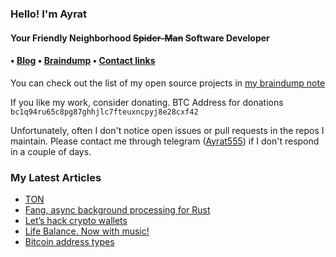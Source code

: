 <h3>Hello! I'm Ayrat<br></h3>

<h4> Your Friendly Neighborhood <strike>Spider-Man</strike> Software Developer <h4>

<h4> • <a href="https://www.badykov.com/">Blog</a> • <a href="https://braindump.badykov.com/">Braindump</a> • <a href="https://braindump.badykov.com/notes/20210901184335-my_resources_and_social_links/">Contact links</a></h4>

You can check out the list of my open source projects in <a href="https://braindump.badykov.com/notes/20210830181701-my_projects/">my braindump note</a>

If you like my work, consider donating. BTC Address for donations `bc1q94ru65c8pg87ghhjlc7fteuxncpyj8e28cxf42`

Unfortunately, often I don't notice open issues or pull requests in the repos I maintain. Please contact me through telegram (<a href="https://t.me/ayrat555">Ayrat555</a>) if I don't respond in a couple of days.
<h3>My Latest Articles</h3>

<!-- BLOG-POST-LIST:START -->
- [TON](https://www.badykov.com/elixir/blockchain/ton/)
- [Fang, async background processing for Rust](https://www.badykov.com/rust/async-processing/)
- [Let’s hack crypto wallets](https://www.badykov.com/common/hack/)
- [Life Balance. Now with music!](https://www.badykov.com/gamedev/life-balance-music/)
- [Bitcoin address types](https://www.badykov.com/bitcoin/bitcoin-addresses/)
<!-- BLOG-POST-LIST:END -->
